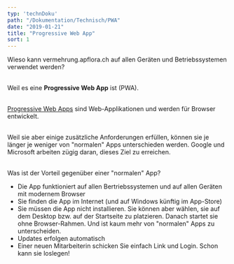 ```yaml
---
typ: 'technDoku'
path: "/Dokumentation/Technisch/PWA"
date: "2019-01-21"
title: "Progressive Web App"
sort: 1
---
```


Wieso kann vermehrung.apflora.ch auf allen Geräten und Betriebssystemen verwendet werden?<br/><br/>

Weil es eine **Progressive Web App** ist (PWA).<br/><br/>

[Progressive Web Apps](https://developers.google.com/web/progressive-web-apps) sind Web-Applikationen und werden für Browser entwickelt.<br/><br/>

Weil sie aber einige zusätzliche Anforderungen erfüllen, können sie je länger je weniger von "normalen" Apps unterschieden werden. Google und Microsoft arbeiten zügig daran, dieses Ziel zu erreichen.<br/><br/>

Was ist der Vorteil gegenüber einer "normalen" App?
- Die App funktioniert auf allen Bertriebssystemen und auf allen Geräten mit modernem Browser
- Sie finden die App im Internet (und auf Windows künftig im App-Store)
- Sie müssen die App nicht installieren. Sie können aber wählen, sie auf dem Desktop bzw. auf der Startseite zu platzieren. Danach startet sie ohne Browser-Rahmen. Und ist kaum mehr von "normalen" Apps zu unterscheiden.
- Updates erfolgen automatisch
- Einer neuen Mitarbeiterin schicken Sie einfach Link und Login. Schon kann sie loslegen!